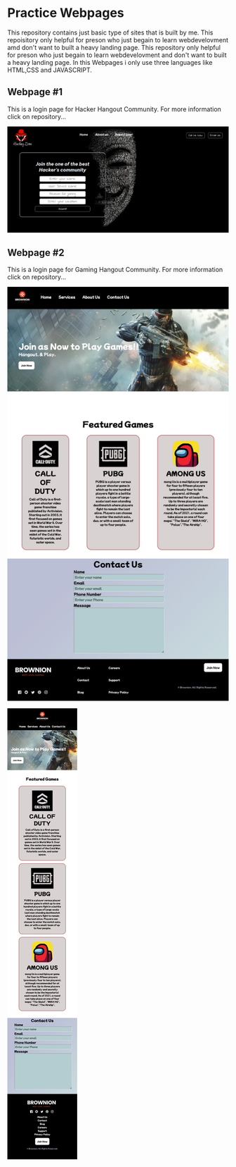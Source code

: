 
# Practice Webpages
This repository contains just basic type of sites that is built by me.
This repoisitory only helpful for preson who just begain to learn webdevelovment amd don't want to built a heavy landing page.
This repository only helpful for preson who just begain to learn webdevelovment and don't want to built a heavy landing page.
 In this Webpages i only use three languages like HTML,CSS and JAVASCRIPT.


## Webpage #1
This is a login page for Hacker Hangout Community. 
For more information click on repository...

![App Screenshot](https://github.com/PRINCE-PRASAD/Practice_Site/blob/main/Hacker_Hangout_Login_Page/images/Web_Output.png?raw=true)

## Webpage #2
This is a login page for Gaming Hangout Community. 
For more information click on repository...


![App Screenshot](https://github.com/PRINCE-PRASAD/Practice_Site/blob/main/Gaming_Community_Landing_Page/images/Brownion_Web_output.png?raw=true)

![App Screenshot](https://github.com/PRINCE-PRASAD/Practice_Site/blob/main/Gaming_Community_Landing_Page/images/Brownion_Phone_Output.png?raw=true)
